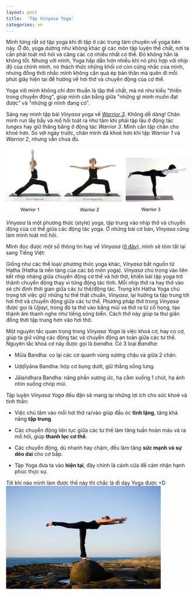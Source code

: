 ```yaml
---
layout: post
title:  'Tập Vinyasa Yoga'
categories: vn
---
```


Mình từng rất sợ tập yoga khi đi tập ở các trung tâm chuyên về yoga bên này. Ở đó, yoga dường như không khác gì các môn tập luyện thể chất, nơi ta cần phải toát mồ hôi và căng các cơ nhiều nhất có thể. Đó không hẳn là không tốt. Nhưng với mình, Yoga hấp dẫn hơn nhiều khi nó phù hợp với nhịp độ của chính mình, nó thách thức những khối cơ còn cứng nhắc của mình, nhưng đồng thời nhắc mình không cần quá ép bản thân mà quên đi mỗi phút giây hiện tại để hướng về hơi thở và chuyển động của cơ thể. 

Yoga với mình không chỉ đơn thuần là tập thể chất, mà nó như kiểu "thiền trong chuyển động", giúp mình cân bằng giữa "những gì mình muốn đạt được" và "những gì mình đang có".

<!--More-->

Sáng nay mình tập bài *Vinyasa* yoga về [*Warrior 3*](http://www.ekhartyoga.com/video/learn-the-challenging-warrior-iii-pose). Không dễ dàng! Chân mình run lẩy bẩy và mồ hôi toát ra như tắm khi phải tập lâu ở động tác *lunges* hay giữ thăng bằng ở động tác *Warrior 3*. Mình cần tập chân cho khoẻ hơn. So với ngày trước, chân mình đã khoẻ hơn khi tập *Warrior 1* và *Warrior 2*, nhưng vẫn chưa đủ. 

![*Tư thế Yoga - nguồn: Internet*](/img/yogapose.png)

*Vinyasa* là một phương thức (style) yoga, tập trung vào nhịp thở và chuyển động của cơ thể giữa các động tác yoga. Ở những bài cơ bản, *Vinyasa* cũng làm mình toát mồ hôi. 

Mình đọc được một số thông tin hay về *Vinyasa* ([ở đây](http://www.ekhartyoga.com/everything-yoga/yoga-styles/vinyasa-yoga)), mình sẽ tóm tắt lại sang Tiếng Việt: 

Giống như các thể loại/ phương thức yoga khác, *Vinyasa* bắt nguồn từ Hatha (Hatha là nền tảng của các bộ môn yoga). *Vinyasa* chú trọng vào liên kết nhịp nhàng giữa chuyển động cơ thể và hơi thở, khiến bài tập yoga trở thành chuyển động thay vì từng động tác tĩnh. Mỗi nhịp thở ra hay thở vào sẽ chỉ định thời gian giữa các tư thế/động tác. Trong khi Hatha Yoga chú trọng tới việc giữ những tư thế thật chuẩn, *Vinyasa*, lại hướng ta tập trung tới hơi thở và chuyển động giữa các tư thế. Phương pháp thở trong *Vinyasa* được gọi là *Ujjayi*, trong đó ta thở vào bằng mũi và thở ra từ cổ họng, tạo thành âm thanh nghe như tiếng sóng biển. Cách thở này giúp ta thư giãn đồng thời tập trung hơn vào hơi thở. 

Một nguyên tắc quan trọng trong *Vinyasa Yoga* là việc khoá cơ, hay co cơ, giúp ta giữ vững các động tác và chuyển động an toàn giữa các tư thế. Nguyên tắc khoá cơ này được gọi là *bandha*. Có 3 loại *Bandha*:

* Mūla Bandha: co lại các cơ quanh vùng xương chậu và giữa 2 chân.

* Uḍḍīyāna Bandha: hóp cơ bụng dưới, giữ thẳng sống lưng.

* Jālaṅdhara Bandha: nâng phần xương ức, hạ cằm xuống 1 chút, hạ ánh nhìn xuống chóp mũi. 

Tập luyện *Vinyasa Yoga* đều đặn sẽ mang lại những lợi ích cho sức khoẻ và tinh thần:

* Việc chú tâm vào mỗi hơi thở ra/vào giúp đầu óc **tĩnh lặng**, tăng khả năng **tập trung**. 

* Các chuyển động liên tục giữa các tư thế làm tăng tuần hoàn máu và ra mồ hôi, giúp **thanh lọc cơ thể**.

* Các chuyển động, dù nhanh hay chậm, đều làm tăng **sức mạnh và sự dẻo dai** cho cơ bắp. 

* Tập Yoga đưa ta vào **hiện tại**, đây chính là cánh cửa để cảm nhận hạnh phúc thực sự.

Tới khi nào mình làm được thế này thì chắc là đi dạy Yoga được =D
![*Warrior 3 - Chiến Binh 3 - nguồn: Internet*](/img/warrior-3.jpg)

